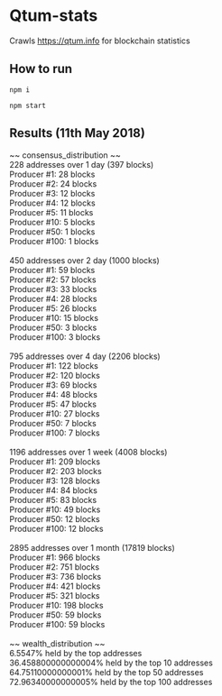 # Qtum-stats
Crawls https://qtum.info for blockchain statistics

## How to run
`npm i`

`npm start`

## Results (11th May 2018)
~~ consensus_distribution ~~<br/>
228 addresses over 1 day (397 blocks)<br/>
Producer #1: 28 blocks<br/>
Producer #2: 24 blocks<br/>
Producer #3: 12 blocks<br/>
Producer #4: 12 blocks<br/>
Producer #5: 11 blocks<br/>
Producer #10: 5 blocks<br/>
Producer #50: 1 blocks<br/>
Producer #100: 1 blocks<br/>
<br/>
450 addresses over 2 day (1000 blocks)<br/>
Producer #1: 59 blocks<br/>
Producer #2: 57 blocks<br/>
Producer #3: 33 blocks<br/>
Producer #4: 28 blocks<br/>
Producer #5: 26 blocks<br/>
Producer #10: 15 blocks<br/>
Producer #50: 3 blocks<br/>
Producer #100: 3 blocks<br/>
<br/>
795 addresses over 4 day (2206 blocks)<br/>
Producer #1: 122 blocks<br/>
Producer #2: 120 blocks<br/>
Producer #3: 69 blocks<br/>
Producer #4: 48 blocks<br/>
Producer #5: 47 blocks<br/>
Producer #10: 27 blocks<br/>
Producer #50: 7 blocks<br/>
Producer #100: 7 blocks<br/>
<br/>
1196 addresses over 1 week (4008 blocks)<br/>
Producer #1: 209 blocks<br/>
Producer #2: 203 blocks<br/>
Producer #3: 128 blocks<br/>
Producer #4: 84 blocks<br/>
Producer #5: 83 blocks<br/>
Producer #10: 49 blocks<br/>
Producer #50: 12 blocks<br/>
Producer #100: 12 blocks<br/>
<br/>
2895 addresses over 1 month (17819 blocks)<br/>
Producer #1: 966 blocks<br/>
Producer #2: 751 blocks<br/>
Producer #3: 736 blocks<br/>
Producer #4: 421 blocks<br/>
Producer #5: 321 blocks<br/>
Producer #10: 198 blocks<br/>
Producer #50: 59 blocks<br/>
Producer #100: 59 blocks<br/>
<br/>
~~ wealth_distribution ~~<br/>
6.5547% held by the top addresses<br/>
36.458800000000004% held by the top 10 addresses<br/>
64.75110000000001% held by the top 50 addresses<br/>
72.96340000000005% held by the top 100 addresses<br/>